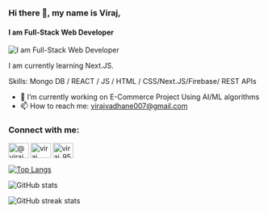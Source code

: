 ### Hi there 👋, my name is Viraj,
#### I am Full-Stack Web Developer
![I am Full-Stack Web Developer](https://i.pinimg.com/564x/9b/f4/44/9bf4443834e957d1a6814a792a2d43ed.jpg)

I am currently learning Next.JS.

Skills: Mongo DB / REACT / JS / HTML / CSS/Next.JS/Firebase/ REST APIs

- 🔭 I’m currently working on E-Commerce Project Using AI/ML algorithms 
- 📫 How to reach me: virajvadhane007@gmail.com 


<h3 align="left">Connect with me:</h3>
<p align="left">
<a href="https://twitter.com/@viraj277" target="blank"><img align="center" src="https://raw.githubusercontent.com/rahuldkjain/github-profile-readme-generator/master/src/images/icons/Social/twitter.svg" alt="@viraj277" height="30" width="40" /></a>
<a href="https://linkedin.com/in/viraj vadhane" target="blank"><img align="center" src="https://raw.githubusercontent.com/rahuldkjain/github-profile-readme-generator/master/src/images/icons/Social/linked-in-alt.svg" alt="viraj vadhane" height="30" width="40" /></a>
<a href="https://instagram.com/viraj_9574" target="blank"><img align="center" src="https://raw.githubusercontent.com/rahuldkjain/github-profile-readme-generator/master/src/images/icons/Social/instagram.svg" alt="viraj_9574" height="30" width="40" /></a>
</p>


[![Top Langs](https://github-readme-stats.vercel.app/api/top-langs/?username=Virajjj2707)](https://github.com/anuraghazra/github-readme-stats)

![GitHub stats](https://github-readme-stats.vercel.app/api?username=Virajjj2707&show_icons=true)  

![GitHub streak stats](https://streak-stats.demolab.com/?user=Virajjj2707)  

